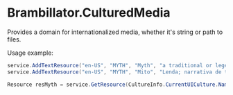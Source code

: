 # Brambillator.CulturedMedia
Provides a domain for internationalized media, whether it's string or path to files.


Usage example:
```cs
service.AddTextResource("en-US", "MYTH", "Myth", "a traditional or legendary story, usually concerning some being or hero or event, with or without a determinable basis of fact or a natural explanation, especially one that is concerned with deities or demigods and explains some practice, rite, or phenomenon of nature.");
service.AddTextResource("en-US", "MYTH", "Mito", "Lenda; narrativa de teor fantástico, simbólico, normalmente com personagens ou seres que incorporam as forças da natureza e as características humanas.");
```

```cs
Resource resMyth = service.GetResource(CultureInfo.CurrentUICulture.Name, "MYTH");
```
